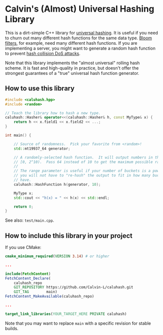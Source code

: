 # Calvin's (Almost) Universal Hashing Library

This is a dirt-simple C++ library for [universal hashing](https://en.wikipedia.org/wiki/Universal_hashing).
It is useful if you need to churn out many different hash functions for the
same data type.  [Bloom filters](https://en.wikipedia.org/wiki/Bloom_filter),
for example, need many different hash functions.  If you are implementing a
server, you might want to generate a random hash function to prevent [hash
collision DoS attacks](https://en.wikipedia.org/wiki/Collision_attack#Usage_in_DoS_attacks).

Note that this library implements the "almost universal" rolling hash scheme.
It is fast and high-quality in practice, but doesn't offer the strongest
guarantees of a "true" universal hash function generator.

## How to use this library

```c++
#include <caluhash.hpp>
#include <random>

// Teach the library how to hash a new type.
caluhash::Hasher& operator<<(caluhash::Hasher& h, const MyType& x) {
    return h << x.field1 << x.field2 << ...;
}

int main() {

    // Source of randomness.  Pick your favorite from <random>!
    std::mt19937_64 generator;

    // A randomly-selected hash function.  It will output numbers in the range
    // [0, 2^10).  Pass 64 instead of 10 to get the maximum possible range.
    //
    // The range parameter is useful if your number of buckets is a power of 2;
    // you will not have to "re-hash" the output to fit in how many buckets you
    // have.
    caluhash::HashFunction h(generator, 10);

    MyType x;
    std::cout << "h(x) = " << h(x) << std::endl;

    return 0;
}
```

See also: `test/main.cpp`.

## How to include this library in your project

If you use CMake:

```cmake
cmake_minimum_required(VERSION 3.14) # or higher

...

include(FetchContent)
FetchContent_Declare(
    caluhash_repo
    GIT_REPOSITORY https://github.com/Calvin-L/caluhash.git
    GIT_TAG        main)
FetchContent_MakeAvailable(caluhash_repo)

...

target_link_libraries(YOUR_TARGET_HERE PRIVATE caluhash)
```

Note that you may want to replace `main` with a specific revision for stable
builds.
